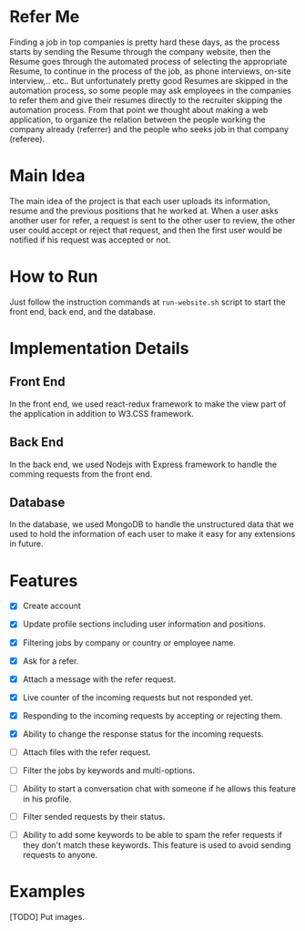 # Refer Me

Finding a job in top companies is pretty hard these days, as the process starts by sending the Resume through the company website, then the Resume goes through the automated process of selecting the appropriate Resume, to continue in the process of the job, as phone interviews, on-site interview,.. etc.. But unfortunately pretty good Resumes are skipped in the automation process, so some people may ask employees in the companies to refer them and give their resumes directly to the recruiter skipping the automation process. From that point we thought about making a web application, to organize the relation between the people working the company already (referrer) and the people who seeks job in that company (referee).

# Main Idea

The main idea of the project is that each user uploads its information, resume and the previous positions that he worked at. When a user asks another user for refer, a request is sent to the other user to review, the other user could accept or reject that request, and then the first user would be notified if his request was accepted or not. 

# How to Run

Just follow the instruction commands at `run-website.sh` script to start the front end, back end, and the database.


# Implementation Details

## Front End

In the front end, we used react-redux framework to make the view part of the application in addition to W3.CSS framework.

## Back End

In the back end, we used Nodejs with Express framework to handle the comming requests from the front end.

## Database

In the database, we used MongoDB to handle the unstructured data that we used to hold the information of each user to make it easy for any extensions in future.

# Features
- [x] Create account
- [x] Update profile sections including user information and positions.
- [x] Filtering jobs by company or country or employee name.
- [x] Ask for a refer.
- [x] Attach a message with the refer request.
- [x] Live counter of the incoming requests but not responded yet.
- [x] Responding to the incoming requests by accepting or rejecting them.
- [x] Ability to change the response status for the incoming requests.
- [ ] Attach files with the refer request.
- [ ] Filter the jobs by keywords and multi-options.
- [ ] Ability to start a conversation chat with someone if he allows this feature in his profile.
- [ ] Filter sended requests by their status.
- [ ] Ability to add some keywords to be able to spam the refer requests if they don't match these keywords. This feature is used to avoid sending requests to anyone.


# Examples

[TODO] Put images.
